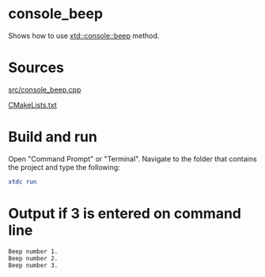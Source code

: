 # console_beep

Shows how to use [xtd::console::beep](../../../../src/xtd.core/include/xtd/console.h) method.

# Sources

[src/console_beep.cpp](src/console_beep.cpp)

[CMakeLists.txt](CMakeLists.txt)

# Build and run

Open "Command Prompt" or "Terminal". Navigate to the folder that contains the project and type the following:

```cmake
xtdc run
```

# Output if 3 is entered on command line

```
Beep number 1.
Beep number 2.
Beep number 3.
```
